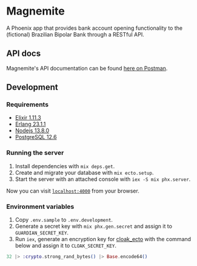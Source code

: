 # Magnemite

A Phoenix app that provides bank account opening functionality to the (fictional) Brazilian Bipolar Bank through a RESTful API.

## API docs

Magnemite's API documentation can be found [here on Postman](https://documenter.getpostman.com/view/8554720/Tz5qZwyn).

## Development

### Requirements

- [Elixir 1.11.3](https://elixir-lang.org/install.html)
- [Erlang 23.1.1](https://www.erlang.org/downloads)
- [Nodejs 13.8.0](https://nodejs.org/en/download/)
- [PostgreSQL 12.6](https://www.postgresql.org/download/)

### Running the server

1. Install dependencies with `mix deps.get`.
2. Create and migrate your database with `mix ecto.setup`.
3. Start the server with an attached console with `iex -S mix phx.server`.

Now you can visit [`localhost:4000`](http://localhost:4000) from your browser.

### Environment variables
1. Copy `.env.sample` to `.env.development`.
2. Generate a secret key with `mix phx.gen.secret` and assign it to `GUARDIAN_SECRET_KEY`.
3. Run `iex`, generate an encryption key for [cloak_ecto](https://github.com/danielberkompas/cloak_ecto) with the command below and assign it to `CLOAK_SECRET_KEY`.

```elixir
32 |> :crypto.strong_rand_bytes() |> Base.encode64()
```
